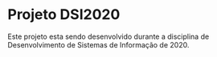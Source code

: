 # Projeto DSI2020

Este projeto esta sendo desenvolvido durante a disciplina de Desenvolvimento de Sistemas de Informação de 2020.


